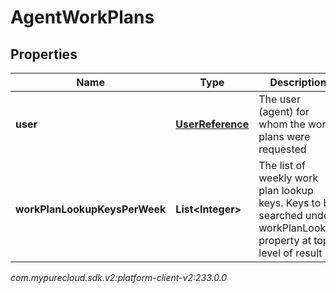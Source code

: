 # AgentWorkPlans


## Properties

| Name | Type | Description | Notes |
| ------------ | ------------- | ------------- | ------------- |
| **user** | [**UserReference**](UserReference) | The user (agent) for whom the work plans were requested |  |
| **workPlanLookupKeysPerWeek** | **List&lt;Integer&gt;** | The list of weekly work plan lookup keys. Keys to be searched under workPlanLookup property at top level of result |  |




_com.mypurecloud.sdk.v2:platform-client-v2:233.0.0_
